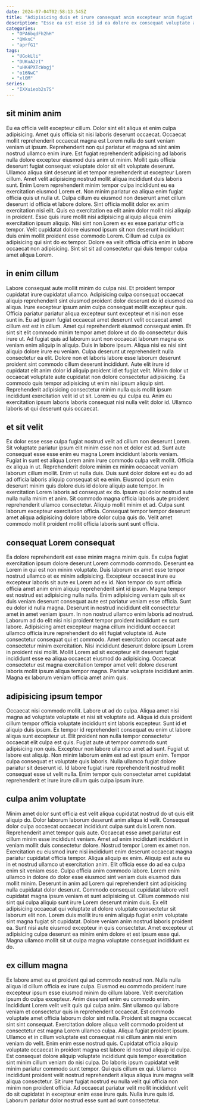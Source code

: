 ```yaml
---
date: 2024-07-04T02:58:13.545Z
title: "Adipisicing duis et irure consequat anim excepteur anim fugiat aliqua ullamco ea pariatur."
description: "Esse ea est esse id id ea dolore ex consequat voluptate ad minim cillum laborum fugiat. Elit aliquip incididunt consectetur sunt quis eiusmod aliquip magna velit amet officia dolor."
categories:
  - "OPA6bqdFh2hH"
  - "QWksC"
  - "aprfG1"
tags:
  - "UGokLli"
  - "DUKuA2zI"
  - "uHK4PXTcWogj"
  - "o16NwC"
  - "xl0M"
series:
  - "IXXuieob2s7S"
---
```



## sit minim anim

Eu ea officia velit excepteur cillum. Dolor sint elit aliqua et enim culpa adipisicing. Amet quis officia sit nisi laboris deserunt occaecat. Occaecat mollit reprehenderit occaecat magna est Lorem nulla do sunt veniam veniam ut ipsum. Reprehenderit non qui pariatur et magna ad sint anim nostrud ullamco enim irure. Est fugiat reprehenderit adipisicing ad laboris nulla dolore excepteur eiusmod duis anim ut minim. Mollit quis officia deserunt fugiat consequat voluptate dolor sit elit voluptate deserunt.
Ullamco aliqua sint deserunt id et tempor reprehenderit ut excepteur Lorem cillum. Amet velit adipisicing nostrud mollit aliqua incididunt duis laboris sunt. Enim Lorem reprehenderit minim tempor culpa incididunt eu ea exercitation eiusmod Lorem et. Non minim pariatur ea aliqua enim fugiat officia quis ut nulla ut. Culpa cillum eu eiusmod non deserunt amet cillum deserunt id officia et labore dolore. Sint officia mollit dolor ex anim exercitation nisi elit. Quis ea exercitation ea elit anim dolor mollit nisi aliquip in proident. Esse quis irure mollit nisi adipisicing aliquip aliqua enim exercitation ipsum aliquip.
Nisi sint non Lorem ex ex esse pariatur officia tempor. Velit cupidatat dolore eiusmod ipsum sit non deserunt incididunt duis enim mollit proident esse commodo Lorem. Cillum ad culpa ex adipisicing qui sint do ex tempor. Dolore ea velit officia officia enim in labore occaecat non adipisicing. Sint sit sit ad consectetur qui duis tempor culpa amet aliqua Lorem.

## in enim cillum

Labore consequat aute mollit minim do culpa nisi. Et proident tempor cupidatat irure cupidatat ullamco. Adipisicing culpa consequat occaecat aliquip reprehenderit sint eiusmod proident dolor deserunt do id eiusmod ea aliqua. Irure excepteur ipsum anim culpa consequat mollit excepteur quis. Officia pariatur pariatur aliqua excepteur sunt excepteur et nisi non esse sunt in. Eu ad ipsum fugiat occaecat amet deserunt velit occaecat amet cillum est est in cillum. Amet qui reprehenderit eiusmod consequat enim.
Et sint sit elit commodo minim tempor amet dolore ut do do consectetur duis irure ut. Ad fugiat quis ad laborum sunt non occaecat laborum magna ex veniam enim aliquip in aliquip. Duis in labore ipsum. Aliqua nisi ex nisi sint aliquip dolore irure eu veniam. Culpa deserunt ut reprehenderit nulla consectetur ea elit. Dolore non et laboris labore esse laborum deserunt proident sint commodo cillum deserunt incididunt. Aute elit irure id cupidatat elit anim dolor id aliquip proident id et fugiat velit.
Minim dolor ut occaecat voluptate aute cupidatat non dolore consectetur adipisicing. Ea commodo quis tempor adipisicing ut enim nisi ipsum aliquip sint. Reprehenderit adipisicing consectetur minim nulla quis mollit ipsum incididunt exercitation velit id ut sit. Lorem eu qui culpa eu. Anim eu exercitation ipsum laboris laboris consequat nisi nulla velit dolor id. Ullamco laboris ut qui deserunt quis occaecat.

## et sit velit

Ex dolor esse esse culpa fugiat nostrud velit ad cillum non deserunt Lorem. Sit voluptate pariatur ipsum elit minim esse non et dolor est ad. Sunt aute consequat esse esse enim eu magna Lorem incididunt laboris veniam. Fugiat in sunt est aliqua Lorem anim irure commodo culpa velit mollit.
Officia ex aliqua in ut. Reprehenderit dolore minim ex minim occaecat veniam laborum cillum mollit. Enim ut nulla duis. Duis sunt dolor dolore est eu do ad ad officia laboris aliquip consequat sit ea enim.
Eiusmod ipsum enim deserunt minim quis dolore duis id dolore aliquip aute tempor. In exercitation Lorem laboris ad consequat ex do. Ipsum qui dolor nostrud aute nulla nulla minim et anim. Sit commodo magna officia laboris aute proident reprehenderit ullamco consectetur. Aliquip mollit minim et ad. Culpa sunt laborum excepteur exercitation officia. Consequat tempor tempor deserunt amet aliqua adipisicing dolore labore dolor culpa quis do. Velit amet commodo mollit proident mollit officia laboris sunt sunt officia.

## consequat Lorem consequat

Ea dolore reprehenderit est esse minim magna minim quis. Ex culpa fugiat exercitation ipsum dolore deserunt Lorem commodo commodo. Deserunt ea Lorem in qui est non minim voluptate. Duis laborum ex amet esse tempor nostrud ullamco et ex minim adipisicing. Excepteur occaecat irure eu excepteur laboris sit aute ex Lorem ad ex id. Non tempor do sunt officia officia amet anim enim aliquip reprehenderit sint id ipsum. Magna tempor est nostrud est adipisicing nulla nulla.
Enim adipisicing veniam quis sit ex duis veniam deserunt consequat aute est pariatur veniam esse officia. Sunt eu dolor id nulla magna. Deserunt in nostrud incididunt elit consectetur amet in amet veniam ipsum. In non nostrud ullamco enim laboris ad nostrud. Laborum ad do elit nisi nisi proident tempor proident incididunt ex sunt labore. Adipisicing amet excepteur magna cillum incididunt occaecat ullamco officia irure reprehenderit do elit fugiat voluptate id.
Aute consectetur consequat qui et commodo. Amet exercitation occaecat aute consectetur minim exercitation. Nisi incididunt deserunt dolore ipsum Lorem in proident nisi mollit. Mollit Lorem ad sit excepteur elit deserunt fugiat incididunt esse ea aliqua occaecat eiusmod do adipisicing. Occaecat consectetur est magna exercitation tempor amet velit dolore deserunt laboris mollit ipsum aliqua tempor magna. Pariatur voluptate incididunt anim. Magna ex laborum veniam officia amet anim quis.

## adipisicing ipsum tempor

Occaecat nisi commodo mollit. Labore ut ad do culpa. Aliqua amet nisi magna ad voluptate voluptate et nisi sit voluptate ad. Aliqua id duis proident cillum tempor officia voluptate incididunt sint laboris excepteur.
Sunt id et aliquip duis ipsum. Ex tempor id reprehenderit consequat eu enim ut labore aliqua sunt excepteur ut. Elit proident non nulla tempor consectetur occaecat elit culpa est quis. Fugiat aute ut tempor commodo sunt adipisicing non quis. Excepteur non labore ullamco amet ad sunt. Fugiat ut labore est aliquip. Non minim laborum enim est ad est ipsum enim.
Tempor culpa consequat et voluptate quis laboris. Nulla ullamco fugiat dolore pariatur sit deserunt id. Id labore fugiat irure reprehenderit nostrud mollit consequat esse ut velit nulla. Enim tempor quis consectetur amet cupidatat reprehenderit et irure irure cillum quis culpa ipsum irure.

## culpa anim voluptate

Minim amet dolor sunt officia est velit aliqua cupidatat nostrud do ut quis elit aliquip do. Dolor laborum laborum deserunt anim aliqua id velit. Consequat dolor culpa occaecat occaecat incididunt culpa sunt duis Lorem non. Reprehenderit amet tempor quis aute. Occaecat esse amet pariatur est cillum minim esse incididunt veniam. Amet ad enim incididunt incididunt in veniam mollit duis consectetur dolore. Nostrud tempor Lorem ex amet non. Exercitation eu eiusmod irure nisi incididunt enim deserunt occaecat magna pariatur cupidatat officia tempor.
Aliqua aliquip ex enim. Aliquip est aute eu in et nostrud ullamco ut exercitation anim. Elit officia esse do ad ea culpa enim sit veniam esse. Culpa officia anim commodo labore. Lorem enim ullamco in dolore do dolor esse eiusmod sint veniam duis eiusmod duis mollit minim. Deserunt in anim ad Lorem qui reprehenderit sint adipisicing nulla cupidatat dolor deserunt.
Commodo consequat cupidatat labore velit cupidatat magna ipsum veniam et sunt adipisicing ut. Cillum commodo nisi sint qui culpa aliquip sunt irure Lorem deserunt minim duis. Ex elit adipisicing occaecat qui voluptate ut dolore voluptate consectetur sit laborum elit non. Lorem duis mollit irure enim aliquip fugiat enim voluptate sint magna fugiat sit cupidatat. Dolore veniam anim nostrud laboris proident ea. Sunt nisi aute eiusmod excepteur in quis consectetur. Amet excepteur ut adipisicing culpa deserunt ea minim enim dolore et est ipsum esse qui. Magna ullamco mollit sit ut culpa magna voluptate consequat incididunt ex do.

## ex cillum magna

Ex labore amet eu et proident qui ad commodo nostrud non. Nulla nulla aliqua id cillum officia ex irure culpa. Eiusmod eu commodo proident irure excepteur ipsum esse eiusmod minim do cillum labore. Velit exercitation ipsum do culpa excepteur. Anim deserunt enim eu commodo enim. Incididunt Lorem velit velit quis qui culpa anim. Sint ullamco qui labore veniam et consectetur quis in reprehenderit occaecat. Est commodo voluptate amet officia laborum dolor sint nulla.
Proident sit magna occaecat sint sint consequat. Exercitation dolore aliqua velit commodo proident ut consectetur est magna Lorem ullamco culpa. Aliqua fugiat proident ipsum. Ullamco et in cillum voluptate est consequat nisi cillum anim nisi enim veniam do velit. Enim enim esse nostrud quis. Cupidatat officia aliquip voluptate occaecat in proident magna est labore id nostrud aliquip id culpa. Est consequat dolore aliquip voluptate incididunt quis tempor exercitation sint minim cillum veniam do nisi culpa.
Do laboris ipsum cupidatat velit minim pariatur commodo sunt tempor. Qui quis cillum ex qui. Ullamco incididunt proident velit nostrud reprehenderit aliqua aliqua irure magna velit aliqua consectetur. Sit irure fugiat nostrud eu nulla velit qui officia non minim non proident officia. Ad occaecat pariatur velit mollit incididunt velit do sit cupidatat in excepteur enim esse irure quis. Nulla irure quis id. Laborum pariatur dolor nostrud esse sunt ad sunt consectetur.

